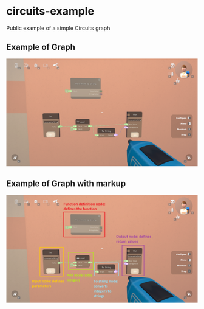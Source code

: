 # circuits-example

Public example of a simple Circuits graph

## Example of Graph

![Example](./circuits-example.png)

## Example of Graph with markup

![Example with Markup](./circuits-example-markup.png)
